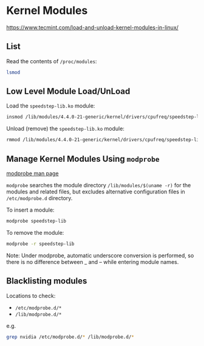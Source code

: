 # Kernel Modules

https://www.tecmint.com/load-and-unload-kernel-modules-in-linux/

## List

Read the contents of `/proc/modules`:

```sh
lsmod
```

## Low Level Module Load/UnLoad

Load the `speedstep-lib.ko` module:

```sh
insmod /lib/modules/4.4.0-21-generic/kernel/drivers/cpufreq/speedstep-lib.ko
```

Unload (remove) the `speedstep-lib.ko` module:

```sh
rmmod /lib/modules/4.4.0-21-generic/kernel/drivers/cpufreq/speedstep-lib.ko
```

## Manage Kernel Modules Using `modprobe`

[modprobe man page](https://www.man7.org/linux/man-pages/man8/modprobe.8.html)

`modprobe` searches the module directory `/lib/modules/$(uname -r)` for the
modules and related files, but excludes alternative configuration files in
`/etc/modprobe.d` directory.

To insert a module:
```sh
modprobe speedstep-lib

```

To remove the module:
```sh
modprobe -r speedstep-lib
```

Note: Under modprobe, automatic underscore conversion is performed, so there is
no difference between _ and – while entering module names.

## Blacklisting modules

Locations to check:

* `/etc/modprobe.d/*`
* `/lib/modprobe.d/*`

e.g.
```sh
grep nvidia /etc/modprobe.d/* /lib/modprobe.d/*
```
